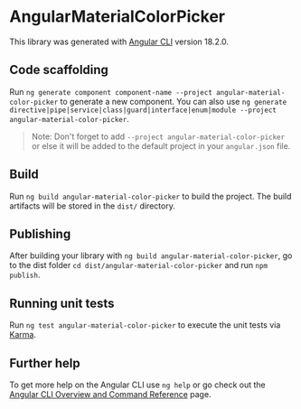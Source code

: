 # AngularMaterialColorPicker

This library was generated with [Angular CLI](https://github.com/angular/angular-cli) version 18.2.0.

## Code scaffolding

Run `ng generate component component-name --project angular-material-color-picker` to generate a new component. You can also use `ng generate directive|pipe|service|class|guard|interface|enum|module --project angular-material-color-picker`.
> Note: Don't forget to add `--project angular-material-color-picker` or else it will be added to the default project in your `angular.json` file. 

## Build

Run `ng build angular-material-color-picker` to build the project. The build artifacts will be stored in the `dist/` directory.

## Publishing

After building your library with `ng build angular-material-color-picker`, go to the dist folder `cd dist/angular-material-color-picker` and run `npm publish`.

## Running unit tests

Run `ng test angular-material-color-picker` to execute the unit tests via [Karma](https://karma-runner.github.io).

## Further help

To get more help on the Angular CLI use `ng help` or go check out the [Angular CLI Overview and Command Reference](https://angular.dev/tools/cli) page.

